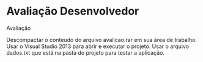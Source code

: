 # Avaliação Desenvolvedor
Avaliação

Descompactar o conteudo do arquivo avalicao.rar em sua área de trabalho.
Usar o Visual Studio 2013 para abrir e executar o projeto.
Usar o arquivo dados.txt que está na pasta do projeto para testar a aplicação.


